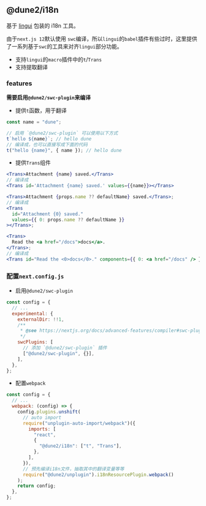 ## @dune2/i18n

基于 [lingui](https://lingui.js.org/ref/macro.html) 包装的 i18n 工具。

由于`next.js 12`默认使用 `swc`编译，所以`lingui`的`babel`插件有些过时，这里提供了一系列基于`swc`的工具来对齐`lingui`部分功能。

- 支持`lingui`的`macro`插件中的`t`/`Trans`
- 支持提取翻译

### features

**需要启用`@dune2/swc-plugin`来编译**

- 提供`t`函数，用于翻译

```js
const name = "dune";

// 启用 `@dune2/swc-plugin` 可以使用以下方式
t`hello ${name}`; // hello dune
// 编译成，也可以直接写成下面的代码
t("hello {name}", { name }); // hello dune
```

- 提供`Trans`组件

```jsx
<Trans>Attachment {name} saved.</Trans>
// 编译成
<Trans id='Attachment {name} saved.' values={{name}}></Trans>
```

```jsx
<Trans>Attachment {props.name ?? defaultName} saved.</Trans>;
// 编译成
<Trans
  id="Attachment {0} saved."
  values={{ 0: props.name ?? defaultName }}
></Trans>;
```

```jsx
<Trans>
  Read the <a href="/docs">docs</a>.
</Trans>;
// 编译成
<Trans id="Read the <0>docs</0>." components={{ 0: <a href="/docs" /> }} />;
```

### 配置`next.config.js`

- 启用`@dune2/swc-plugin`

```js
const config = {
  // ...
  experimental: {
    externalDir: !!1,
    /**
     * @see https://nextjs.org/docs/advanced-features/compiler#swc-plugins-experimental
     */
    swcPlugins: [
      // 添加 `@dune2/swc-plugin` 插件
      ["@dune2/swc-plugin", {}],
    ],
  },
};
```

- 配置`webpack`

```js
const config = {
  // ...
  webpack: (config) => {
    config.plugins.unshift(
      // auto import
      require("unplugin-auto-import/webpack")({
        imports: [
          "react",
          {
            "@dune2/i18n": ["t", "Trans"],
          },
        ],
      }),
      // 预先编译i18n文件，抽取其中的翻译变量等等
      require("@dune2/unplugin").i18nResourcePlugin.webpack()
    );
    return config;
  },
};
```
